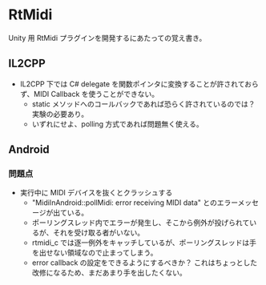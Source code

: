 # RtMidi

Unity 用 RtMidi プラグインを開発するにあたっての覚え書き。

## IL2CPP

- IL2CPP 下では C# delegate を関数ポインタに変換することが許されておらず、MIDI Callback を使うことができない。
  - static メソッドへのコールバックであれば恐らく許されているのでは？実験の必要あり。
  - いずれにせよ、polling 方式であれば問題無く使える。

## Android

### 問題点

- 実行中に MIDI デバイスを抜くとクラッシュする
  - "MidiInAndroid::pollMidi: error receiving MIDI data" とのエラーメッセージが出ている。
  - ポーリングスレッド内でエラーが発生し、そこから例外が投げられているが、それを受け取る者がいない。
  - rtmidi_c では逐一例外をキャッチしているが、ポーリングスレッドは手を出せない領域なので止まってしまう。
  - error callback の設定をできるようにするべきか？ これはちょっとした改修になるため、まだあまり手を出したくない。

